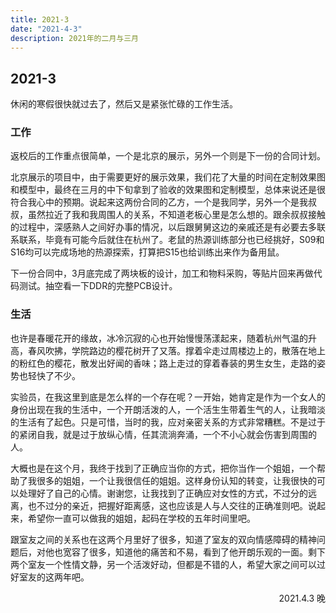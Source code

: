 ```yaml
---
title: 2021-3
date: "2021-4-3"
description: 2021年的二月与三月
---
```


## 2021-3

休闲的寒假很快就过去了，然后又是紧张忙碌的工作生活。

### 工作

返校后的工作重点很简单，一个是北京的展示，另外一个则是下一份的合同计划。

北京展示的项目中，由于需要更好的展示效果，我们花了大量的时间在定制效果图和模型中，最终在三月的中下旬拿到了验收的效果图和定制模型，总体来说还是很符合我心中的预期。说起来这两份合同的乙方，一个是我同学，另外一个是我叔叔，虽然拉近了我和我周围人的关系，不知道老板心里是怎么想的。跟余叔叔接触的过程中，深感熟人之间好办事的情况，以后跟舅舅这边的亲戚还是有必要去多联系联系，毕竟有可能今后就住在杭州了。老鼠的热源训练部分也已经挑好，S09和S16均可以完成场地的热源探索，打算把S15也给训练出来作为备用鼠。

下一份合同中，3月底完成了两块板的设计，加工和物料采购，等贴片回来再做代码测试。抽空看一下DDR的完整PCB设计。

### 生活

也许是春暖花开的缘故，冰冷沉寂的心也开始慢慢荡漾起来，随着杭州气温的升高，春风吹拂，学院路边的樱花树开了又落。撑着伞走过周楼边上的，散落在地上的粉红色的樱花，散发出好闻的香味；路上走过的穿着春装的男生女生，走路的姿势也轻快了不少。

实验员，在我这里到底是怎么样的一个存在呢？一开始，她肯定是作为一个女人的身份出现在我的生活中，一个开朗活泼的人，一个活生生带着生气的人，让我暗淡的生活有了起色。只是可惜，当时的我，应对亲密关系的方式非常糟糕。不是过于的紧闭自我，就是过于放纵心情，任其流淌奔涌，一个不小心就会伤害到周围的人。

大概也是在这个月，我终于找到了正确应当你的方式，把你当作一个姐姐，一个帮助了我很多的姐姐，一个让我很信任的姐姐。这样身份认知的转变，让我很快的可以处理好了自己的心情。谢谢您，让我找到了正确应对女性的方式，不过分的远离，也不过分的亲近，把握好距离感，这也应该是人与人交往的正确准则吧。说起来，希望你一直可以做我的姐姐，起码在学校的五年时间里吧。

跟室友之间的关系也在这两个月里好了很多，知道了室友的双向情感障碍的精神问题后，对他也宽容了很多，知道他的痛苦和不易，看到了他开朗乐观的一面。剩下两个室友一个性情文静，另一个活泼好动，但都是不错的人，希望大家之间可以过好室友的这两年吧。

<p align="right"> 2021.4.3 晚</p>